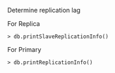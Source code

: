 Determine replication lag

For Replica
```
> db.printSlaveReplicationInfo()
```

For Primary
```
> db.printReplicationInfo()
```
